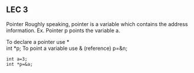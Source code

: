 ## LEC 3

Pointer
Roughly speaking, pointer is a variable which contains the address  information.
Ex.
     Pointer p points the variable a.

To declare a pointer use *    
int *p;
To point a variable use & (reference)
p=&n;

```
int a=3;
int *p=&a;
```
